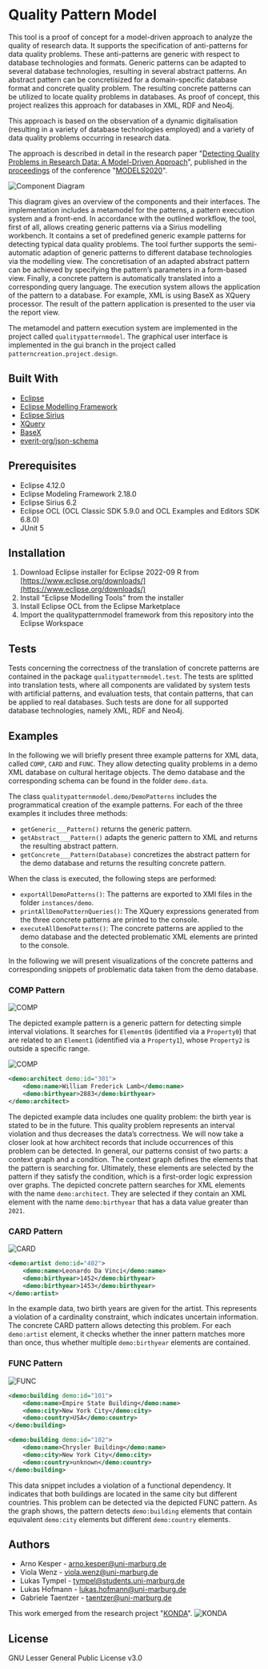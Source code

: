 # Quality Pattern Model

This tool is a proof of concept for a model-driven approach to analyze the quality of research data.
It supports the specification of anti-patterns for data quality problems.
These anti-patterns are generic with respect to database technologies and formats.
Generic patterns can be adapted to several database technologies, resulting in several abstract patterns.
An abstract pattern can be concretisized for a domain-specific database format and concrete quality problem. 
The resulting concrete patterns can be utilized to locate quality problems in databases.
As proof of concept, this project realizes this approach for databases in XML, RDF and Neo4j.

This approach is based on the observation of a dynamic digitalisation (resulting in a variety of database technologies employed) and a variety of data quality problems occurring in research data.

The approach is described in detail in the research paper "[Detecting Quality Problems in Research Data: A Model-Driven Approach](https://dl.acm.org/doi/10.1145/3365438.3410987)", published in the [proceedings](https://dl.acm.org/doi/proceedings/10.1145/3417990) of the conference "[MODELS2020](https://conf.researchr.org/home/models-2020)".


![Component Diagram](readme_images/component_diagram.png)


This diagram gives an overview of the components and their interfaces.
The implementation includes a metamodel for the patterns, a pattern execution system and a front-end.
In accordance with the outlined workflow, the tool, first of all, allows creating generic patterns via a Sirius modelling workbench.
It contains a set of predefined generic example patterns for detecting typical data quality problems.
The tool further supports the semi-automatic adaption of generic patterns to different database technologies via the modelling view.
The concretisation of an adapted abstract pattern can be achieved by specifying the pattern’s parameters in a form-based view.
Finally, a concrete pattern is automatically translated into a corresponding query language.
The execution system allows the application of the pattern to a database.
For example, XML is using BaseX as XQuery processor.
The result of the pattern application is presented to the user via the report view.

The metamodel and pattern execution system are implemented in the project called ```qualitypatternmodel```.
The graphical user interface is implemented in the gui branch in the project called ```patterncreation.project.design```.


## Built With

* [Eclipse](https://www.eclipse.org/ide/)
* [Eclipse Modelling Framework](https://www.eclipse.org/modeling/emf/)
* [Eclipse Sirius](https://www.eclipse.org/sirius/)
* [XQuery](https://www.w3.org/XML/Query/)
* [BaseX](https://basex.org)
* [everit-org/json-schema](https://github.com/everit-org/json-schema)


## Prerequisites

* Eclipse 4.12.0
* Eclipse Modeling Framework 2.18.0
* Eclipse Sirius 6.2
* Eclipse OCL (OCL Classic SDK 5.9.0 and OCL Examples and Editors SDK 6.8.0)
* JUnit 5

## Installation

1. Download Eclipse installer for Eclipse 2022-09 R from [https://www.eclipse.org/downloads/](https://www.eclipse.org/downloads/)
2. Install "Eclipse Modelling Tools" from the installer
3. Install Eclipse OCL from the Eclipse Marketplace
4. Import the qualitypatternmodel framework from this repository into the Eclipse Workspace

## Tests

Tests concerning the correctness of the translation of concrete patterns are contained in the package ```qualitypatternmodel.test```.
The tests are splitted into translation tests, where all components are validated by system tests with artificial patterns, and evaluation tests, that contain patterns, that can be applied to real databases.
Such tests are done for all supported database technologies, namely XML, RDF and Neo4j.

## Examples

In the following we will briefly present three example patterns for XML data, called `COMP`, `CARD` and `FUNC`.
They allow detecting quality problems in a demo XML database on cultural heritage objects.
The demo database and the corresponding schema can be found in the folder `demo.data`.

The class `qualitypatternmodel.demo/DemoPatterns` includes the programmatical creation of the example patterns.
For each of the three examples it includes three methods:

* `getGeneric___Pattern()` returns the generic pattern.
* `getAbstract___Pattern()` adapts the generic pattern to XML and returns the resulting abstract pattern.
* `getConcrete___Pattern(Database)` concretizes the abstract pattern for the demo database and returns the resulting concrete pattern.

When the class is executed, the following steps are performed:

* `exportAllDemoPatterns()`: The patterns are exported to XMI files in the folder `instances/demo`.
* `printAllDemoPatternQueries()`: The XQuery expressions generated from the three concrete patterns are printed to the console.
* `executeAllDemoPatterns()`: The concrete patterns are applied to the demo database and the detected problematic XML elements are printed to the console.

In the following we will present visualizations of the concrete patterns and corresponding snippets of problematic data taken from the demo database.


### COMP Pattern
![COMP](readme_images/COMP_generic.png)

The depicted example pattern is a generic pattern for detecting simple interval violations.
It searches for `Element0`s (identified via a `Property0`) that are related to an `Element1` (identified via a `Property1`), whose `Property2` is outside a specific range.

![COMP](readme_images/COMP_concrete.png)

```xml
<demo:architect demo:id="301">
	<demo:name>William Frederick Lamb</demo:name>	
	<demo:birthyear>2883</demo:birthyear>
</demo:architect>
```

The depicted example data includes one quality problem: the birth year is stated to be in the future.
This quality problem represents an interval violation and thus decreases the data’s correctness.
We will now take a closer look at how architect records that include occurrences of this problem can be detected.
In general, our patterns consist of two parts: a context graph and a condition.
The context graph defines the elements that the pattern is searching for.
Ultimately, these elements are selected by the pattern if they satisfy the condition, which is a first-order logic expression over graphs.
The depicted concrete pattern searches for XML elements with the name ```demo:architect```.
They are selected if they contain an XML element with the name ```demo:birthyear``` that has a data value greater than ```2021```.



### CARD Pattern
![CARD](readme_images/CARD_concrete.png)

```xml
<demo:artist demo:id="402">
	<demo:name>Leonardo Da Vinci</demo:name>
	<demo:birthyear>1452</demo:birthyear>
	<demo:birthyear>1453</demo:birthyear>	
</demo:artist>
```

In the example data, two birth years are given for the artist.
This represents a violation of a cardinality constraint, which indicates uncertain information.
The concrete CARD pattern allows detecting this problem.
For each ```demo:artist``` element, it checks whether the inner pattern matches more than once, thus whether multiple ```demo:birthyear``` elements are contained.



### FUNC Pattern
![FUNC](readme_images/FUNC_concrete.png)

```xml
<demo:building demo:id="101">
	<demo:name>Empire State Building</demo:name>
	<demo:city>New York City</demo:city>
	<demo:country>USA</demo:country>		
</demo:building>	

<demo:building demo:id="102">
	<demo:name>Chrysler Building</demo:name>
	<demo:city>New York City</demo:city>
	<demo:country>unknown</demo:country>	
</demo:building>
```

This data snippet includes a violation of a functional dependency.
It indicates that both buildings are located in the same city but different countries.
This problem can be detected via the depicted FUNC pattern.
As the graph shows, the pattern detects ```demo:building``` elements that contain equivalent ```demo:city``` elements but different ```demo:country``` elements.


## Authors

* Arno Kesper - [arno.kesper@uni-marburg.de](mailto:arno.kesper@uni-marburg.de?subject=[GitHub]%20Quality%20Pattern%20Model)
* Viola Wenz - [viola.wenz@uni-marburg.de](mailto:viola.wenz@uni-marburg.de?subject=[GitHub]%20Quality%20Pattern%20Model)
* Lukas Tympel - [tympel@students.uni-marburg.de](mailto:tympel@students.uni-marburg.de?subject=[GitHub]%20Quality%20Pattern%20Model)
* Lukas Hofmann - [lukas.hofmann@uni-marburg.de](mailto:lukas.hofmann@uni-marburg.de?subject=[GitHub]%20Quality%20Pattern%20Model)
* Gabriele Taentzer - [taentzer@uni-marburg.de](mailto:taentzer@uni-marburg.de?subject=[GitHub]%20Quality%20Pattern%20Model)

This work emerged from the research project "[KONDA](https://zenodo.org/communities/konda-project)". 
![KONDA](readme_images/konda_logo.jpg)



## License

GNU Lesser General Public License v3.0

